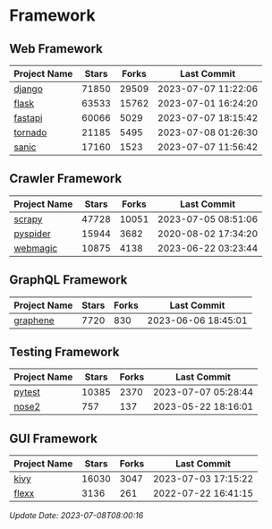 # Framework

## Web Framework
| Project Name | Stars | Forks | Last Commit |
| ------------ | ----- | ----- | ----------- |
| [django](https://github.com/django/django) | 71850 | 29509 | 2023-07-07 11:22:06 |
| [flask](https://github.com/pallets/flask) | 63533 | 15762 | 2023-07-01 16:24:20 |
| [fastapi](https://github.com/tiangolo/fastapi) | 60066 | 5029 | 2023-07-07 18:15:42 |
| [tornado](https://github.com/tornadoweb/tornado) | 21185 | 5495 | 2023-07-08 01:26:30 |
| [sanic](https://github.com/sanic-org/sanic) | 17160 | 1523 | 2023-07-07 11:56:42 |

## Crawler Framework
| Project Name | Stars | Forks | Last Commit |
| ------------ | ----- | ----- | ----------- |
| [scrapy](https://github.com/scrapy/scrapy) | 47728 | 10051 | 2023-07-05 08:51:06 |
| [pyspider](https://github.com/binux/pyspider) | 15944 | 3682 | 2020-08-02 17:34:20 |
| [webmagic](https://github.com/code4craft/webmagic) | 10875 | 4138 | 2023-06-22 03:23:44 |

## GraphQL Framework
| Project Name | Stars | Forks | Last Commit |
| ------------ | ----- | ----- | ----------- |
| [graphene](https://github.com/graphql-python/graphene) | 7720 | 830 | 2023-06-06 18:45:01 |

## Testing Framework
| Project Name | Stars | Forks | Last Commit |
| ------------ | ----- | ----- | ----------- |
| [pytest](https://github.com/pytest-dev/pytest) | 10385 | 2370 | 2023-07-07 05:28:44 |
| [nose2](https://github.com/nose-devs/nose2) | 757 | 137 | 2023-05-22 18:16:01 |

## GUI Framework
| Project Name | Stars | Forks | Last Commit |
| ------------ | ----- | ----- | ----------- |
| [kivy](https://github.com/kivy/kivy) | 16030 | 3047 | 2023-07-03 17:15:22 |
| [flexx](https://github.com/flexxui/flexx) | 3136 | 261 | 2022-07-22 16:41:15 |

*Update Date: 2023-07-08T08:00:16*